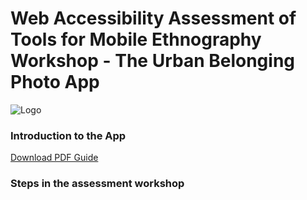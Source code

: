 # Web Accessibility Assessment of Tools for Mobile Ethnography Workshop - The Urban Belonging Photo App

![Logo]()


### Introduction to the App

[Download PDF Guide]()

### Steps in the assessment workshop

